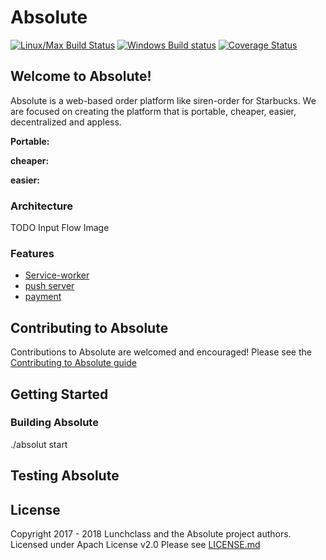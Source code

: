 # Absolute
[![Linux/Max Build Status](https://travis-ci.org/lunchclass/absolute.svg?branch=master)](https://travis-ci.org/lunchclass/absolute/branches)
[![Windows Build status](https://ci.appveyor.com/api/projects/status/099u4iekeny4lpsa/branch/master?svg=true)](https://ci.appveyor.com/project/romandev/absolute/branch/master)
[![Coverage Status](https://coveralls.io/repos/github/romandev/absolute/badge.svg?branch=master)](https://coveralls.io/github/romandev/absolute?branch=master)



## Welcome to Absolute!

Absolute is a web-based order platform like siren-order for Starbucks.
We are focused on creating the platform that is portable, cheaper, easier,
decentralized and appless.

**Portable:**  

**cheaper:** 

**easier:**  

### Architecture
TODO Input Flow Image

### Features
* [Service-worker](https://github.com/newklus/absolute/client/service-worker.md) 
* [push server](https://github.com/newklus/absolute/server/server.md) 
* [payment](https://github.com/newklus/absolute/payment_md)

## Contributing to Absolute
Contributions to Absolute are welcomed and encouraged! Please see the
[Contributing to Absolute guide](https://github.com/newklus/absolute/contribution/contribution.md)

## Getting Started

### Building Absolute
./absolut start

## Testing Absolute

## License

Copyright 2017 - 2018 Lunchclass and the Absolute project authors. Licensed under Apach License v2.0
Please see [LICENSE.md](https://github.com/lunchclass/absolute/blob/master/LICENSE.md)
